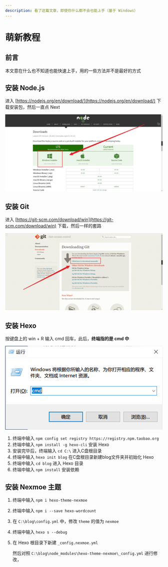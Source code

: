 ```yaml
---
description: 看了这篇文章，即使你什么都不会也能上手（基于 Windows）
---
```


# 萌新教程

## 前言

本文意在什么也不知道也能快速上手，用的一些方法并不是最好的方式

## 安装 Node.js

进入 [https://nodejs.org/en/download/](https://nodejs.org/en/download/) 下载安装包，然后一直点 Next

![](.gitbook/assets/qq-tu-pian-20210508183804.png)

## 安装 Git

进入 [https://git-scm.com/download/win](https://git-scm.com/download/win) 下载，然后一样的套路

![](.gitbook/assets/snipaste_2021-05-08_18-44-30.png)

## 安装 Hexo

按键盘上的 win + R 输入 cmd 回车，此后，**终端指的是 cmd 中**

![](.gitbook/assets/snipaste_2021-05-08_18-47-14.png)

1. 终端中输入  `npm config set registry https://registry.npm.taobao.org`
2. 终端中输入 `npm install -g hexo-cli` 安装 Hexo
3. 安装完毕后，终端输入 `cd C:\`  进入C盘根目录
4. 终端中输入 `hexo init blog` 在C盘根目录新建blog文件夹并初始化 Hexo
5. 终端中输入 `cd blog` 进入 Hexo 目录
6. 终端中输入 `npm install` 安装依赖

## 安装 Nexmoe 主题

1. 终端中输入 `npm i hexo-theme-nexmoe`
2. 终端中输入 `npm i --save hexo-wordcount`
3. 在 `C:\blog\config.yml` 中，修改 `theme` 的值为 `nexmoe`
4. 终端中输入 `hexo s --debug`
5. 在 Hexo 根目录下新建  `_config.nexmoe.yml` 

   然后对照 `C:\blog\node_modules\hexo-theme-nexmoe\_config.yml` 进行修改，

